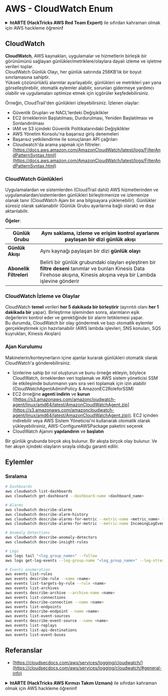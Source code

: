 # AWS - CloudWatch Enum

<details>

<summary><strong>htARTE (HackTricks AWS Red Team Expert)</strong> ile sıfırdan kahraman olmak için AWS hackleme öğrenin<strong>!</strong></summary>

HackTricks'ı desteklemenin diğer yolları:

* Şirketinizi HackTricks'te **reklamını görmek** veya HackTricks'i **PDF olarak indirmek** için [**ABONELİK PLANLARI**](https://github.com/sponsors/carlospolop)'na göz atın!
* [**Resmi PEASS & HackTricks ürünlerini**](https://peass.creator-spring.com) edinin
* Özel [**NFT'lerden**](https://opensea.io/collection/the-peass-family) oluşan koleksiyonumuz [**The PEASS Family**](https://opensea.io/collection/the-peass-family)'yi keşfedin
* 💬 [**Discord grubuna**](https://discord.gg/hRep4RUj7f) veya [**telegram grubuna**](https://t.me/peass) **katılın** veya **Twitter** 🐦 [**@hacktricks_live**](https://twitter.com/hacktricks_live)'ı **takip edin**.
* Hacking hilelerinizi [**HackTricks**](https://github.com/carlospolop/hacktricks) ve [**HackTricks Cloud**](https://github.com/carlospolop/hacktricks-cloud) github depolarına PR göndererek paylaşın.

</details>

## CloudWatch

**CloudWatch**, AWS kaynakları, uygulamalar ve hizmetlerin birleşik bir görünümünü sağlayan günlükler/metriklere/olaylara dayalı izleme ve işletme verileri toplar.\
CloudWatch Günlük Olayı, her günlük satırında 256KB'lık bir boyut sınırlamasına sahiptir.\
Yüksek çözünürlüklü alarmlar ayarlayabilir, günlükleri ve metrikleri yan yana görselleştirebilir, otomatik eylemler alabilir, sorunları gidermeye yardımcı olabilir ve uygulamaları optimize etmek için içgörüler keşfedebilirsiniz.

Örneğin, CloudTrail'den günlükleri izleyebilirsiniz. İzlenen olaylar:

* Güvenlik Grupları ve NACL'lerdeki Değişiklikler
* EC2 örneklerinin Başlatılması, Durdurulması, Yeniden Başlatılması ve Sonlandırılması
* IAM ve S3 içindeki Güvenlik Politikalarındaki Değişiklikler
* AWS Yönetim Konsolu'na başarısız giriş denemeleri
* Başarısız yetkilendirme ile sonuçlanan API çağrıları
* Cloudwatch'da arama yapmak için filtreler: [https://docs.aws.amazon.com/AmazonCloudWatch/latest/logs/FilterAndPatternSyntax.html](https://docs.aws.amazon.com/AmazonCloudWatch/latest/logs/FilterAndPatternSyntax.html)

### CloudWatch Günlükleri <a href="#cloudwatch-logs" id="cloudwatch-logs"></a>

Uygulamalardan ve sistemlerden (CloudTrail dahil) AWS hizmetlerinden ve uygulamalardan/sistemlerden günlükleri birleştirmenize ve izlemenize olanak tanır (CloudWatch Ajanı bir ana bilgisayara yüklenebilir). Günlükler süresiz olarak saklanabilir (Günlük Grubu ayarlarına bağlı olarak) ve dışa aktarılabilir.

**Öğeler**:

| **Günlük Grubu**         | Aynı saklama, izleme ve erişim kontrol ayarlarını paylaşan bir dizi günlük akışı                                                                                   |
| ------------------------ | ---------------------------------------------------------------------------------------------------------------------------------------------------------- |
| **Günlük Akışı**         | Aynı kaynağı paylaşan bir dizi **günlük olayı**                                                                                                              |
| **Abonelik Filtreleri**  | Belirli bir günlük grubundaki olayları eşleştiren bir **filtre deseni** tanımlar ve bunları Kinesis Data Firehose akışına, Kinesis akışına veya bir Lambda işlevine gönderir |

### CloudWatch İzleme ve Olaylar

CloudWatch **temel** verileri **her 5 dakikada bir birleştirir** (ayrıntılı olanı **her 1 dakikada bir** yapar). Birleştirme işleminden sonra, alarmların eşik değerlerini kontrol eder ve gerektiğinde bir alarm tetiklemesi yapar.\
Bu durumda, CloudWatch bir olay göndermek ve bazı otomatik eylemler gerçekleştirmek için hazırlanabilir (AWS lambda işlevleri, SNS konuları, SQS kuyrukları, Kinesis Akışları)

### Ajan Kurulumu

Makinelerin/konteynerların içine ajanlar kurarak günlükleri otomatik olarak CloudWatch'a gönderebilirsiniz.

* İzinlerine sahip bir rol oluşturun ve bunu örneğe ekleyin, böylece CloudWatch, örneklerden veri toplamak ve AWS sistem yöneticisi SSM ile etkileşimde bulunmanın yanı sıra veri toplamak için izin alabilir (CloudWatchAgentAdminPolicy & AmazonEC2RoleforSSM)
* EC2 örneğine **agenti indirin** ve **kurun** ([https://s3.amazonaws.com/amazoncloudwatch-agent/linux/amd64/latest/AmazonCloudWatchAgent.zip](https://s3.amazonaws.com/amazoncloudwatch-agent/linux/amd64/latest/AmazonCloudWatchAgent.zip)). EC2 içinden indirebilir veya AWS Sistem Yöneticisi'ni kullanarak otomatik olarak yükleyebilirsiniz, AWS-ConfigureAWSPackage paketini seçerek
* CloudWatch Ajanını **yapılandırın** ve **başlatın**

Bir günlük grubunda birçok akış bulunur. Bir akışta birçok olay bulunur. Ve her akışın içindeki olayların sırayla olduğu garanti edilir.

## Eylemler

### Sıralama
```bash
# Dashboards
aws cloudwatch list-dashboards
aws cloudwatch get-dashboard --dashboard-name <dashboard_name>

# Alarms
aws cloudwatch describe-alarms
aws cloudwatch describe-alarm-history
aws cloudwatch describe-alarms-for-metric --metric-name <metric_name> --namespace <namespace>
aws cloudwatch describe-alarms-for-metric --metric-name IncomingLogEvents --namespace AWS/Logs

# Anomaly Detections
aws cloudwatch describe-anomaly-detectors
aws cloudwatch describe-insight-rules

# Logs
aws logs tail "<log_group_name>" --follow
aws logs get-log-events --log-group-name "<log_group_name>" --log-stream-name "<log_stream_name>" --output text > <output_file>

# Events enumeration
aws events list-rules
aws events describe-rule --name <name>
aws events list-targets-by-rule --rule <name>
aws events list-archives
aws events describe-archive --archive-name <name>
aws events list-connections
aws events describe-connection --name <name>
aws events list-endpoints
aws events describe-endpoint --name <name>
aws events list-event-sources
aws events describe-event-source --name <name>
aws events list-replays
aws events list-api-destinations
aws events list-event-buses
```
## Referanslar

* [https://cloudsecdocs.com/aws/services/logging/cloudwatch/](https://cloudsecdocs.com/aws/services/logging/cloudwatch/#general-info)

<details>

<summary><strong>htARTE (HackTricks AWS Kırmızı Takım Uzmanı)</strong> ile sıfırdan kahraman olmak için AWS hackleme öğrenin<strong>!</strong></summary>

HackTricks'i desteklemenin diğer yolları:

* Şirketinizi HackTricks'te **reklamınızı görmek** veya HackTricks'i **PDF olarak indirmek** için [**ABONELİK PLANLARI**](https://github.com/sponsors/carlospolop)'na göz atın!
* [**Resmi PEASS & HackTricks ürünlerini**](https://peass.creator-spring.com) edinin
* Özel [**NFT'lerimizden oluşan PEASS Ailesi'ni**](https://opensea.io/collection/the-peass-family) keşfedin
* 💬 [**Discord grubuna**](https://discord.gg/hRep4RUj7f) veya [**telegram grubuna**](https://t.me/peass) katılın veya bizi **Twitter** 🐦 [**@hacktricks_live**](https://twitter.com/hacktricks_live)**'da takip edin.**
* Hacking hilelerinizi **HackTricks** ve **HackTricks Cloud** github depolarına PR göndererek paylaşın.

</details>
